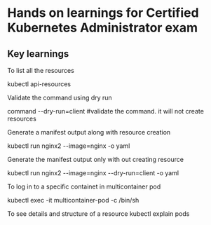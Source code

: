 # Hands on learnings for Certified Kubernetes Administrator exam


## Key learnings

To list all the resources 

kubectl api-resources

Validate the command using dry run

command --dry-run=client #validate the command. it will not create resources

Generate a manifest output along with resource creation 

kubectl run nginx2 --image=nginx -o yaml

Generate the manifest output only with out creating resource

kubectl run nginx2 --image=nginx --dry-run=client -o yaml

To log in to a specific containet in multicontainer pod

kubectl exec -it multicontainer-pod -c <container-name> /bin/sh

To see details and structure of a resource
kubectl explain pods